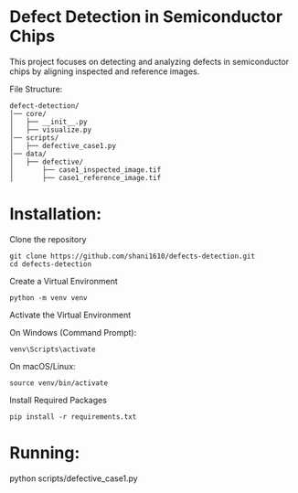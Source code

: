 # Defect Detection in Semiconductor Chips

This project focuses on detecting and analyzing defects in semiconductor chips by aligning inspected and reference images.


File Structure:

```
defect-detection/
│── core/
│   ├── __init__.py
│   ├── visualize.py
│── scripts/
│   ├── defective_case1.py
│── data/
│   ├── defective/
│       ├── case1_inspected_image.tif
│       ├── case1_reference_image.tif
```

# Installation:

Clone the repository 

```
git clone https://github.com/shani1610/defects-detection.git
cd defects-detection
```

Create a Virtual Environment

```
python -m venv venv
```

Activate the Virtual Environment

On Windows (Command Prompt):

```
venv\Scripts\activate
```

On macOS/Linux:

```
source venv/bin/activate
```

Install Required Packages

```
pip install -r requirements.txt
```

# Running:

python scripts/defective_case1.py